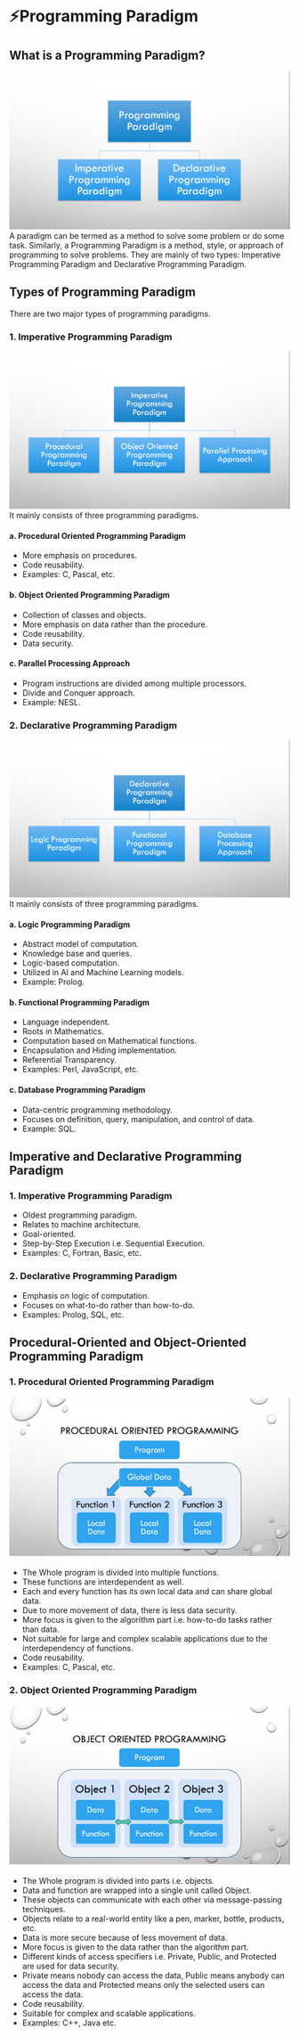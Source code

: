 # ⚡Programming Paradigm

## What is a Programming Paradigm?

<img src = "1.png">
A paradigm can be termed as a method to solve some problem or do some task. Similarly, a Programming Paradigm is a method, style, or approach of programming to solve problems. They are mainly of two types: Imperative Programming Paradigm and Declarative Programming Paradigm.

## Types of Programming Paradigm

There are two major types of programming paradigms.

### 1. Imperative Programming Paradigm

<img src = "2.png">
It mainly consists of three programming paradigms.

#### a. Procedural Oriented Programming Paradigm

- More emphasis on procedures.
- Code reusability.
- Examples: C, Pascal, etc.

#### b. Object Oriented Programming Paradigm

- Collection of classes and objects.
- More emphasis on data rather than the procedure.
- Code reusability.
- Data security.

#### c. Parallel Processing Approach

- Program instructions are divided among multiple processors.
- Divide and Conquer approach.
- Example: NESL.

### 2. Declarative Programming Paradigm

<img src = "3.png">
It mainly consists of three programming paradigms.

#### a. Logic Programming Paradigm

- Abstract model of computation.
- Knowledge base and queries.
- Logic-based computation.
- Utilized in AI and Machine Learning models.
- Example: Prolog.

#### b. Functional Programming Paradigm

- Language independent.
- Roots in Mathematics.
- Computation based on Mathematical functions.
- Encapsulation and Hiding implementation.
- Referential Transparency.
- Examples: Perl, JavaScript, etc.

#### c. Database Programming Paradigm

- Data-centric programming methodology.
- Focuses on definition, query, manipulation, and control of data.
- Example: SQL.

## Imperative and Declarative Programming Paradigm

### 1. Imperative Programming Paradigm

- Oldest programming paradigm.
- Relates to machine architecture.
- Goal-oriented.
- Step-by-Step Execution i.e. Sequential Execution.
- Examples: C, Fortran, Basic, etc.

### 2. Declarative Programming Paradigm

- Emphasis on logic of computation.
- Focuses on what-to-do rather than how-to-do.
- Examples: Prolog, SQL, etc.

##

## Procedural-Oriented and Object-Oriented Programming Paradigm

### 1. Procedural Oriented Programming Paradigm

#### <img src = "4.png">

- The Whole program is divided into multiple functions.
- These functions are interdependent as well.
- Each and every function has its own local data and can share global data.
- Due to more movement of data, there is less data security.
- More focus is given to the algorithm part i.e. how-to-do tasks rather than data.
- Not suitable for large and complex scalable applications due to the interdependency of functions.
- Code reusability.
- Examples: C, Pascal, etc.

### 2. Object Oriented Programming Paradigm

#### <img src = "5.png">

- The Whole program is divided into parts i.e. objects.
- Data and function are wrapped into a single unit called Object.
- These objects can communicate with each other via message-passing techniques.
- Objects relate to a real-world entity like a pen, marker, bottle, products, etc.
- Data is more secure because of less movement of data.
- More focus is given to the data rather than the algorithm part.
- Different kinds of access specifiers i.e. Private, Public, and Protected are used for data security.
- Private means nobody can access the data, Public means anybody can access the data and Protected means only the selected users can access the data.
- Code reusability.
- Suitable for complex and scalable applications.
- Examples: C++, Java etc.
